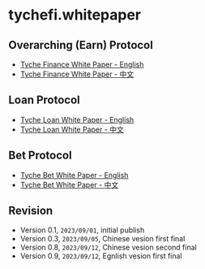 # tychefi.whitepaper

## Overarching (Earn) Protocol
- [Tyche Finance White Paper - English](tychefi.whitepaper.md)
- [Tyche Finance White Paper - 中文](tychefi.whitepaper.cn.md)

## Loan Protocol
- [Tyche Loan White Paper - English](loan/tyche.loan.whitepaper.md)
- [Tyche Loan White Paper - 中文](loan/tyche.loan.whitepaper.cn.md)

## Bet Protocol
- [Tyche Bet White Paper - English](bet/tyche.bet.whitepaper.md)
- [Tyche Bet White Paper - 中文](bet/tyche.bet.whitepaper.cn.md)

## Revision

* Version 0.1, `2023/09/01`, initial publish
* Version 0.3, `2023/09/05`, Chinese vesion first final
* Version 0.8, `2023/09/12`, Chinese vesion second final
* Version 0.9, `2023/09/12`, Egnlish vesion first final